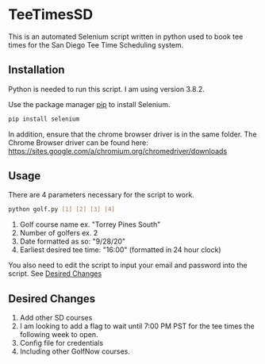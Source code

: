 # TeeTimesSD

This is an automated Selenium script written in python used to book tee times for the San Diego Tee Time Scheduling system.

## Installation

Python is needed to run this script. I am using version 3.8.2.

Use the package manager [pip](https://pip.pypa.io/en/stable/) to install Selenium.

```bash
pip install selenium
```

In addition, ensure that the chrome browser driver is in the same folder. The Chrome Browser driver can be found here: <https://sites.google.com/a/chromium.org/chromedriver/downloads>

## Usage

There are 4 parameters necessary for the script to work.
```bash
python golf.py [1] [2] [3] [4]
```

1. Golf course name ex. "Torrey Pines South"
2. Number of golfers ex. 2
3. Date formatted as so: "9/28/20"
4. Earliest desired tee time: "16:00" (formatted in 24 hour clock)

You also need to edit the script to input your email and password into the script. See [Desired Changes](#desired-changes)

## Desired Changes <a name="desired-changes"></a>

1. Add other SD courses
2. I am looking to add a flag to wait until 7:00 PM PST for the tee times the following week to open.
3. Config file for credentials
4. Including other GolfNow courses.
